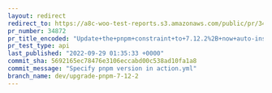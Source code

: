 ```yaml
---
layout: redirect
redirect_to: https://a8c-woo-test-reports.s3.amazonaws.com/public/pr/34872/api/index.html
pr_number: 34872
pr_title_encoded: "Update+the+pnpm+constraint+to+7.12.2%2B+now+auto-install+is+fixed."
pr_test_type: api
last_published: "2022-09-29 01:35:33 +0000"
commit_sha: 5692165ec78476e3106eccabd00c538ad10fa1a8
commit_message: "Specify pnpm version in action.yml"
branch_name: dev/upgrade-pnpm-7-12-2
---
```

